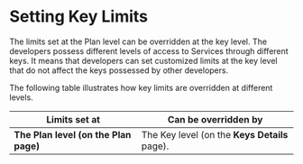 ﻿---
sidebar_position: 7
---

# Setting Key Limits

<head>
  <meta name="guidename" content="API Management"/>
  <meta name="context" content="GUID-82476158-465b-4b6d-83a7-ed6487ddb9b9"/>
</head>

The limits set at the Plan level can be overridden at the key level. The developers possess different levels of access to Services through different keys. It means that developers can set customized limits at the key level that do not affect the keys possessed by other developers. 

The following table illustrates how key limits are overridden at different levels. 

|**Limits set at** |**Can be overridden by** |
| ------- | ------ |
|**The Plan level (on the Plan page)** |The Key level (on the **Keys Details** page). |


